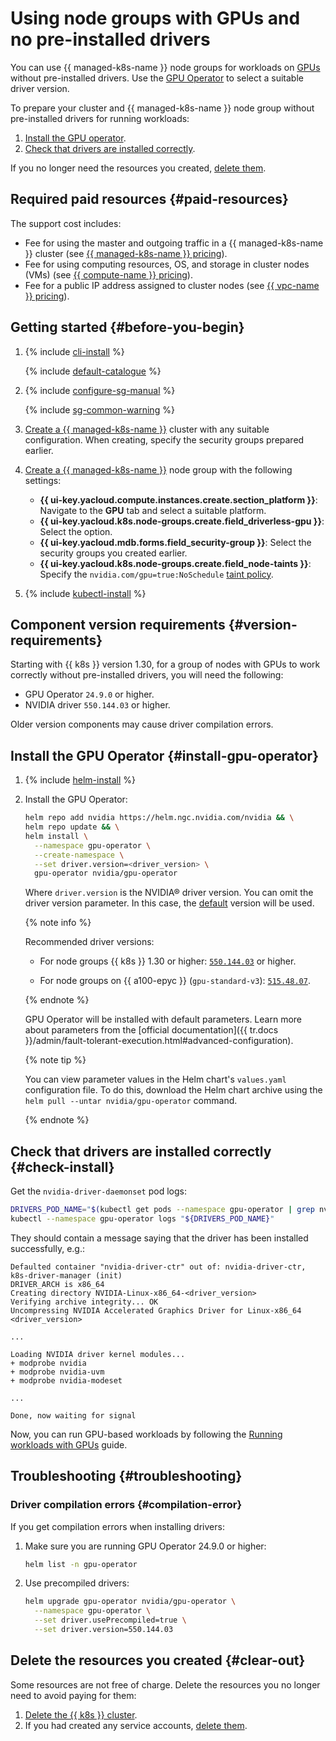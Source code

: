 # Using node groups with GPUs and no pre-installed drivers


You can use {{ managed-k8s-name }} node groups for workloads on [GPUs](../../compute/concepts/gpus.md) without pre-installed drivers. Use the [GPU Operator](https://docs.nvidia.com/datacenter/cloud-native/gpu-operator/overview.html) to select a suitable driver version.

To prepare your cluster and {{ managed-k8s-name }} node group without pre-installed drivers for running workloads:

1. [Install the GPU operator](#install-gpu-operator).
1. [Check that drivers are installed correctly](#check-install).

If you no longer need the resources you created, [delete them](#clear-out).


## Required paid resources {#paid-resources}

The support cost includes:

* Fee for using the master and outgoing traffic in a {{ managed-k8s-name }} cluster (see [{{ managed-k8s-name }} pricing](../../managed-kubernetes/pricing.md)).
* Fee for using computing resources, OS, and storage in cluster nodes (VMs) (see [{{ compute-name }} pricing](../../compute/pricing.md)).
* Fee for a public IP address assigned to cluster nodes (see [{{ vpc-name }} pricing](../../vpc/pricing.md#prices-public-ip)).


## Getting started {#before-you-begin}

1. {% include [cli-install](../../_includes/cli-install.md) %}

    {% include [default-catalogue](../../_includes/default-catalogue.md) %}

1. {% include [configure-sg-manual](../../_includes/managed-kubernetes/security-groups/configure-sg-manual-lvl3.md) %}

    {% include [sg-common-warning](../../_includes/managed-kubernetes/security-groups/sg-common-warning.md) %}

1. [Create a {{ managed-k8s-name }}](../../managed-kubernetes/operations/kubernetes-cluster/kubernetes-cluster-create.md) cluster with any suitable configuration. When creating, specify the security groups prepared earlier.

1. [Create a {{ managed-k8s-name }}](../../managed-kubernetes/operations/node-group/node-group-create.md) node group with the following settings:
   * **{{ ui-key.yacloud.compute.instances.create.section_platform }}**: Navigate to the **GPU** tab and select a suitable platform.
   * **{{ ui-key.yacloud.k8s.node-groups.create.field_driverless-gpu }}**: Select the option.
   * **{{ ui-key.yacloud.mdb.forms.field_security-group }}**: Select the security groups you created earlier.
   * **{{ ui-key.yacloud.k8s.node-groups.create.field_node-taints }}**: Specify the `nvidia.com/gpu=true:NoSchedule` [taint policy](../../managed-kubernetes/concepts/index.md#taints-tolerations).


1. {% include [kubectl-install](../../_includes/managed-kubernetes/kubectl-install.md) %}

## Component version requirements {#version-requirements}

Starting with {{ k8s }} version 1.30, for a group of nodes with GPUs to work correctly without pre-installed drivers, you will need the following:

* GPU Operator `24.9.0` or higher.
* NVIDIA driver `550.144.03` or higher.

Older version components may cause driver compilation errors.

## Install the GPU Operator {#install-gpu-operator}

1. {% include [helm-install](../../_includes/managed-kubernetes/helm-install.md) %}

1. Install the GPU Operator:

    ```bash
    helm repo add nvidia https://helm.ngc.nvidia.com/nvidia && \
    helm repo update && \
    helm install \
      --namespace gpu-operator \
      --create-namespace \
      --set driver.version=<driver_version> \
      gpu-operator nvidia/gpu-operator
    ```

    Where `driver.version` is the NVIDIA® driver version. You can omit the driver version parameter. In this case, the [default](https://docs.nvidia.com/datacenter/cloud-native/gpu-operator/latest/platform-support.html#gpu-operator-component-matrix) version will be used.

    {% note info %}

    Recommended driver versions:

    * For node groups {{ k8s }} 1.30 or higher: [`550.144.03`](https://docs.nvidia.com/datacenter/tesla/tesla-release-notes-550-144-03/index.html) or higher.

    * For node groups on {{ a100-epyc }} (`gpu-standard-v3`): [`515.48.07`](https://docs.nvidia.com/datacenter/tesla/tesla-release-notes-515-48-07/index.html).

    {% endnote %}

    GPU Operator will be installed with default parameters. Learn more about parameters from the [official documentation]({{ tr.docs }}/admin/fault-tolerant-execution.html#advanced-configuration).

    {% note tip %}

    You can view parameter values in the Helm chart's `values.yaml` configuration file. To do this, download the Helm chart archive using the `helm pull --untar nvidia/gpu-operator` command.

    {% endnote %}

## Check that drivers are installed correctly {#check-install}

Get the `nvidia-driver-daemonset` pod logs:

```bash
DRIVERS_POD_NAME="$(kubectl get pods --namespace gpu-operator | grep nvidia-driver-daemonset | awk '{print $1}')" && \
kubectl --namespace gpu-operator logs "${DRIVERS_POD_NAME}"
```

They should contain a message saying that the driver has been installed successfully, e.g.:

```text
Defaulted container "nvidia-driver-ctr" out of: nvidia-driver-ctr, k8s-driver-manager (init)
DRIVER_ARCH is x86_64
Creating directory NVIDIA-Linux-x86_64-<driver_version>
Verifying archive integrity... OK
Uncompressing NVIDIA Accelerated Graphics Driver for Linux-x86_64 <driver_version>

...

Loading NVIDIA driver kernel modules...
+ modprobe nvidia
+ modprobe nvidia-uvm
+ modprobe nvidia-modeset

...

Done, now waiting for signal
```

Now, you can run GPU-based workloads by following the [Running workloads with GPUs](../../managed-kubernetes/tutorials/running-pod-gpu.md) guide.

## Troubleshooting {#troubleshooting}

### Driver compilation errors {#compilation-error}

If you get compilation errors when installing drivers:

1. Make sure you are running GPU Operator 24.9.0 or higher:

    ```bash
    helm list -n gpu-operator
    ```

1. Use precompiled drivers:

    ```bash
    helm upgrade gpu-operator nvidia/gpu-operator \
      --namespace gpu-operator \
      --set driver.usePrecompiled=true \
      --set driver.version=550.144.03
    ```

## Delete the resources you created {#clear-out}

Some resources are not free of charge. Delete the resources you no longer need to avoid paying for them:

1. [Delete the {{ k8s }} cluster](../../managed-kubernetes/operations/kubernetes-cluster/kubernetes-cluster-delete.md).
1. If you had created any service accounts, [delete them](../../iam/operations/sa/delete.md).

